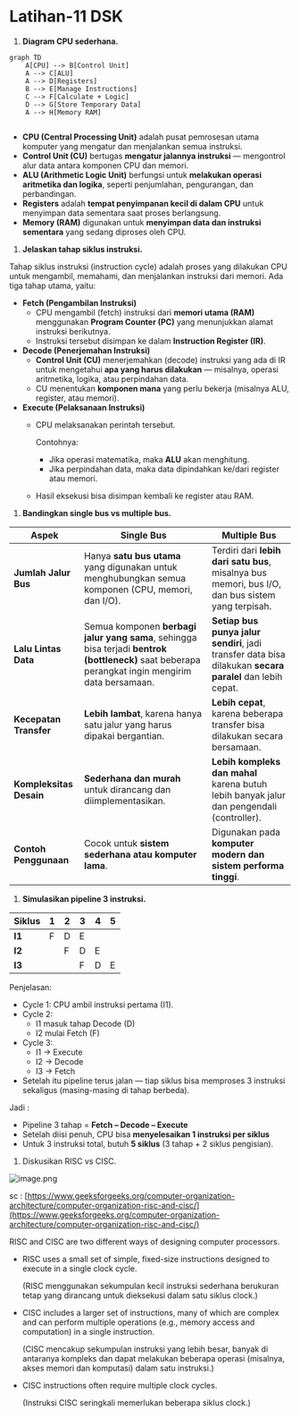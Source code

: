 # Latihan-11 DSK

1. **Diagram CPU sederhana.**

```mermaid
graph TD
    A[CPU] --> B[Control Unit]
    A --> C[ALU]
    A --> D[Registers]
    B --> E[Manage Instructions]
    C --> F[Calculate + Logic]
    D --> G[Store Temporary Data]
    A --> H[Memory RAM]
    
```

- **CPU (Central Processing Unit)** adalah pusat pemrosesan utama komputer yang mengatur dan menjalankan semua instruksi.
- **Control Unit (CU)** bertugas **mengatur jalannya instruksi** — mengontrol alur data antara komponen CPU dan memori.
- **ALU (Arithmetic Logic Unit)** berfungsi untuk **melakukan operasi aritmetika dan logika**, seperti penjumlahan, pengurangan, dan perbandingan.
- **Registers** adalah **tempat penyimpanan kecil di dalam CPU** untuk menyimpan data sementara saat proses berlangsung.
- **Memory (RAM)** digunakan untuk **menyimpan data dan instruksi sementara** yang sedang diproses oleh CPU.

1. **Jelaskan tahap siklus instruksi.**

Tahap siklus instruksi (instruction cycle) adalah proses yang dilakukan CPU untuk mengambil, memahami, dan menjalankan instruksi dari memori. Ada tiga tahap utama, yaitu:

- **Fetch (Pengambilan Instruksi)**
    - CPU mengambil (fetch) instruksi dari **memori utama (RAM)** menggunakan **Program Counter (PC)** yang menunjukkan alamat instruksi berikutnya.
    - Instruksi tersebut disimpan ke dalam **Instruction Register (IR)**.
- **Decode (Penerjemahan Instruksi)**
    - **Control Unit (CU)** menerjemahkan (decode) instruksi yang ada di IR untuk mengetahui **apa yang harus dilakukan** — misalnya, operasi aritmetika, logika, atau perpindahan data.
    - CU menentukan **komponen mana** yang perlu bekerja (misalnya ALU, register, atau memori).
- **Execute (Pelaksanaan Instruksi)**
    - CPU melaksanakan perintah tersebut.
        
        Contohnya:
        
        - Jika operasi matematika, maka **ALU** akan menghitung.
        - Jika perpindahan data, maka data dipindahkan ke/dari register atau memori.
    - Hasil eksekusi bisa disimpan kembali ke register atau RAM.

1. **Bandingkan single bus vs multiple bus.**

| Aspek | **Single Bus** | **Multiple Bus** |
| --- | --- | --- |
| **Jumlah Jalur Bus** | Hanya **satu bus utama** yang digunakan untuk menghubungkan semua komponen (CPU, memori, dan I/O). | Terdiri dari **lebih dari satu bus**, misalnya bus memori, bus I/O, dan bus sistem yang terpisah. |
| **Lalu Lintas Data** | Semua komponen **berbagi jalur yang sama**, sehingga bisa terjadi **bentrok (bottleneck)** saat beberapa perangkat ingin mengirim data bersamaan. | **Setiap bus punya jalur sendiri**, jadi transfer data bisa dilakukan **secara paralel** dan lebih cepat. |
| **Kecepatan Transfer** | **Lebih lambat**, karena hanya satu jalur yang harus dipakai bergantian. | **Lebih cepat**, karena beberapa transfer bisa dilakukan secara bersamaan. |
| **Kompleksitas Desain** | **Sederhana dan murah** untuk dirancang dan diimplementasikan. | **Lebih kompleks dan mahal** karena butuh lebih banyak jalur dan pengendali (controller). |
| **Contoh Penggunaan** | Cocok untuk **sistem sederhana atau komputer lama**. | Digunakan pada **komputer modern dan sistem performa tinggi**. |
1. **Simulasikan pipeline 3 instruksi.**

| **Siklus** | **1** | **2** | **3** | **4** | **5** |
| --- | --- | --- | --- | --- | --- |
| **I1** | F | D | E |  |  |
| **I2** |  | F | D | E |  |
| **I3** |  |  | F | D | E |

Penjelasan:

- Cycle 1: CPU ambil instruksi pertama (I1).
- Cycle 2:
    - I1 masuk tahap Decode (D)
    - I2 mulai Fetch (F)
- Cycle 3:
    - I1 → Execute
    - I2 → Decode
    - I3 → Fetch
- Setelah itu pipeline terus jalan — tiap siklus bisa memproses 3 instruksi sekaligus (masing-masing di tahap berbeda).

Jadi : 

- Pipeline 3 tahap = **Fetch – Decode – Execute**
- Setelah diisi penuh, CPU bisa **menyelesaikan 1 instruksi per siklus**
- Untuk 3 instruksi total, butuh **5 siklus** (3 tahap + 2 siklus pengisian).

1. Diskusikan RISC vs CISC.

![image.png](image.png)

sc : [https://www.geeksforgeeks.org/computer-organization-architecture/computer-organization-risc-and-cisc/](https://www.geeksforgeeks.org/computer-organization-architecture/computer-organization-risc-and-cisc/)

RISC and CISC are two different ways of designing computer processors.

- RISC uses a small set of simple, fixed-size instructions designed to execute in a single clock cycle.
    
    (RISC menggunakan sekumpulan kecil instruksi sederhana berukuran tetap yang dirancang untuk dieksekusi dalam satu siklus clock.)
    
- CISC includes a larger set of instructions, many of which are complex and can perform multiple operations (e.g., memory access and computation) in a single instruction.
    
    (CISC mencakup sekumpulan instruksi yang lebih besar, banyak di antaranya kompleks dan dapat melakukan beberapa operasi (misalnya, akses memori dan komputasi) dalam satu instruksi.)
    
- CISC instructions often require multiple clock cycles.
    
    (Instruksi CISC seringkali memerlukan beberapa siklus clock.)